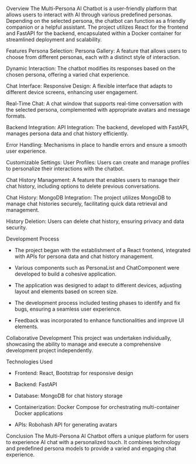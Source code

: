 Overview
The Multi-Persona AI Chatbot is a user-friendly platform that allows users to interact with AI through various predefined personas. Depending on the selected persona, the chatbot can function as a friendly companion or a helpful assistant. The project utilizes React for the frontend and FastAPI for the backend, encapsulated within a Docker container for streamlined deployment and scalability.

Features
Persona Selection:
Persona Gallery: A feature that allows users to choose from different personas, each with a distinct style of interaction.

Dynamic Interaction: The chatbot modifies its responses based on the chosen persona, offering a varied chat experience.


Chat Interface:
Responsive Design: A flexible interface that adapts to different device screens, enhancing user engagement.

Real-Time Chat: A chat window that supports real-time conversation with the selected persona, complemented with appropriate avatars and message formats.


Backend Integration:
API Integration: The backend, developed with FastAPI, manages persona data and chat history efficiently.

Error Handling: Mechanisms in place to handle errors and ensure a smooth user experience.


Customizable Settings:
User Profiles: Users can create and manage profiles to personalize their interactions with the chatbot.

Chat History Management: A feature that enables users to manage their chat history, including options to delete previous conversations.


Chat History:
MongoDB Integration: The project utilizes MongoDB to manage chat histories securely, facilitating quick data retrieval and management.

History Deletion: Users can delete chat history, ensuring privacy and data security.


Development Process
- The project began with the establishment of a React frontend, integrated with APIs for persona data and chat history management.

- Various components such as PersonaList and ChatComponent were developed to build a cohesive application.

- The application was designed to adapt to different devices, adjusting layout and elements based on screen size.

- The development process included testing phases to identify and fix bugs, ensuring a seamless user experience.

- Feedback was incorporated to enhance functionalities and improve UI elements.


Collaborative Development
This project was undertaken individually, showcasing the ability to manage and execute a comprehensive development project independently.


Technologies Used
- Frontend: React, Bootstrap for responsive design

- Backend: FastAPI

- Database: MongoDB for chat history storage

- Containerization: Docker Compose for orchestrating multi-container Docker applications

- APIs: Robohash API for generating avatars


Conclusion
The Multi-Persona AI Chatbot offers a unique platform for users to experience AI chat with a personalized touch. It combines technology and predefined persona models to provide a varied and engaging chat experience.
